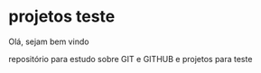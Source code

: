 # projetos teste
 
 Olá, sejam bem vindo
 
repositório para estudo sobre GIT e GITHUB e projetos para teste

